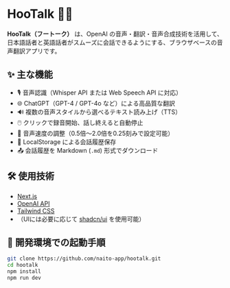# HooTalk 🦉💬

**HooTalk（フートーク）** は、OpenAI の音声・翻訳・音声合成技術を活用して、  
日本語話者と英語話者がスムーズに会話できるようにする、ブラウザベースの音声翻訳アプリです。

## ✨ 主な機能

- 🎙️ 音声認識（Whisper API または Web Speech API に対応）
- 🌐 ChatGPT（GPT-4 / GPT-4o など）による高品質な翻訳
- 🔊 複数の音声スタイルから選べるテキスト読み上げ（TTS）
- 🖱️ クリックで録音開始、話し終えると自動停止
- 🧠 音声速度の調整（0.5倍〜2.0倍を0.25刻みで設定可能）
- 💾 LocalStorage による会話履歴保存
- 📤 会話履歴を Markdown (`.md`) 形式でダウンロード

## 🛠️ 使用技術

- [Next.js](https://nextjs.org/)
- [OpenAI API](https://platform.openai.com/)
- [Tailwind CSS](https://tailwindcss.com/)
- （UIには必要に応じて [shadcn/ui](https://ui.shadcn.com/) を使用可能）

## 🚀 開発環境での起動手順

```bash
git clone https://github.com/naito-app/hootalk.git
cd hootalk
npm install
npm run dev